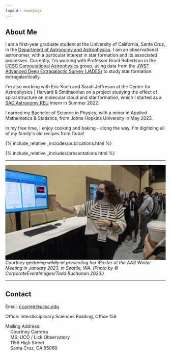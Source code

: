 ```yaml
---
layout: homepage
---
```


## About Me

I am a first-year graduate student at the University of California, Santa Cruz, in the [Department of Astronomy and Astrophysics](https://www.astro.ucsc.edu/index.html). I am an observational astronomer, with a particular interest in star formation and its associated processes. Currently, I'm working with Professor Brant Robertson in the [UCSC Computational Astrophysics](https://robertson.sites.ucsc.edu/) group, using data from the [JWST Advanced Deep Extragalactic Survey (JADES)](https://jades-survey.github.io/) to study star formation extragalactically.

I'm also working with Eric Koch and Sarah Jeffreson at the Center for Astrophysics \| Harvard & Smithsonian on a project studying the effect of spiral structure on molecular cloud and star formation, which I started as a [SAO Astronomy REU](https://www.cfa.harvard.edu/opportunities/graduate-undergraduate-programs/reu-summer-intern-program) intern in Summer 2022.

I earned my Bachelor of Science in Physics, with a minor in Applied Mathematics & Statistics, from Johns Hopkins University in May 2023.

In my free time, I enjoy cooking and baking - along the way, I'm digitizing all of my family's old recipes from Cuba!

{% include_relative _includes/publications.html %}

{% include_relative _includes/presentations.html %}

---

<img src="./assets/img/aas2023_1.jpg"
     alt="Courtney Carreira during her iPoster presentation at the AAS Winter Meeting in January 2023. She is wearing a white and black striped sweater, and gesturing at the screen behind her which displays her iPoster."
     style="float: left; margin-right: 10px;" />
*Courtney ~~gesturing wildly at~~ presenting her iPoster at the AAS Winter Meeting in January 2023, in Seattle, WA. (Photo by © CorporateEventImages/Todd Buchanan 2023.)*

---

<!-- ## Research

include link to ADS again

## Outreach & Teaching -->

## Contact

Email: [ccarreir@ucsc.edu](mailto:ccarreir@ucsc.edu)

Office: Interdisciplinary Sciences Building, Office 159

Mailing Address: <br>
&nbsp; &nbsp; Courtney Carreira <br>
&nbsp; &nbsp; MS: UCO / Lick Observatory <br>
&nbsp; &nbsp; 1156 High Street <br>
&nbsp; &nbsp; Santa Cruz, CA 95060

<!-- Science Digest info, info in layman's terms and contact about public talks -->